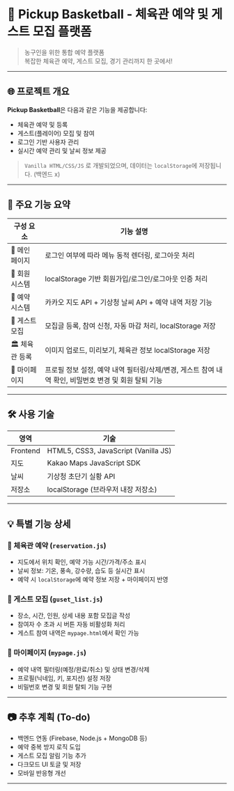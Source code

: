 # 🏀 Pickup Basketball - 체육관 예약 및 게스트 모집 플랫폼

> 농구인을 위한 통합 예약 플랫폼  
> 복잡한 체육관 예약, 게스트 모집, 경기 관리까지 한 곳에서!

---

## 🌐 프로젝트 개요

**Pickup Basketball**은 다음과 같은 기능을 제공합니다:
- 체육관 예약 및 등록
- 게스트(플레이어) 모집 및 참여
- 로그인 기반 사용자 관리
- 실시간 예약 관리 및 날씨 정보 제공

> `Vanilla HTML/CSS/JS` 로 개발되었으며, 데이터는 `localStorage`에 저장됩니다. (백엔드 x)

---

## 📌 주요 기능 요약

| 구성 요소           | 기능 설명 |
|--------------------|-----------|
| 🧭 메인 페이지      | 로그인 여부에 따라 메뉴 동적 렌더링, 로그아웃 처리 |
| 🔐 회원 시스템      | localStorage 기반 회원가입/로그인/로그아웃 인증 처리 |
| 📅 예약 시스템      | 카카오 지도 API + 기상청 날씨 API + 예약 내역 저장 기능 |
| 🙋 게스트 모집      | 모집글 등록, 참여 신청, 자동 마감 처리, localStorage 저장 |
| 🏛️ 체육관 등록      | 이미지 업로드, 미리보기, 체육관 정보 localStorage 저장 |
| 👤 마이페이지       | 프로필 정보 설정, 예약 내역 필터링/삭제/변경, 게스트 참여 내역 확인, 비밀번호 변경 및 회원 탈퇴 기능 |

---

## 🛠️ 사용 기술

| 영역        | 기술 |
|-------------|------|
| Frontend    | HTML5, CSS3, JavaScript (Vanilla JS) |
| 지도        | Kakao Maps JavaScript SDK |
| 날씨        | 기상청 초단기 실황 API |
| 저장소      | localStorage (브라우저 내장 저장소) |

---

## 💡 특별 기능 상세

### 📌 체육관 예약 (`reservation.js`)
- 지도에서 위치 확인, 예약 가능 시간/가격/주소 표시
- 날씨 정보: 기온, 풍속, 강수량, 습도 등 실시간 표시
- 예약 시 `localStorage`에 예약 정보 저장 + 마이페이지 반영

### 📌 게스트 모집 (`guset_list.js`)
- 장소, 시간, 인원, 상세 내용 포함 모집글 작성
- 참여자 수 초과 시 버튼 자동 비활성화 처리
- 게스트 참여 내역은 `mypage.html`에서 확인 가능

### 📌 마이페이지 (`mypage.js`)
- 예약 내역 필터링(예정/완료/취소) 및 상태 변경/삭제
- 프로필(닉네임, 키, 포지션) 설정 저장
- 비밀번호 변경 및 회원 탈퇴 기능 구현

---

## 📷 추후 계획 (To-do)

- 백엔드 연동 (Firebase, Node.js + MongoDB 등)
- 예약 중복 방지 로직 도입
- 게스트 모집 알림 기능 추가
- 다크모드 UI 토글 및 저장
- 모바일 반응형 개선

---
